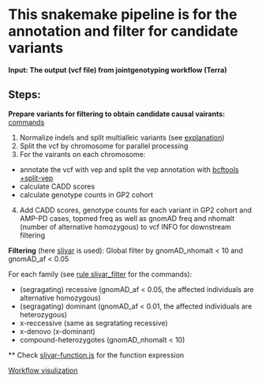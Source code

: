 # This snakemake pipeline is for the annotation and filter for candidate variants

**Input: The output (vcf file) from jointgenotyping workflow (Terra)**

## Steps:
**Prepare variants for filtering to obtain candidate causal vairants:**
[commands](https://github.com/dznetubingen/GP2/blob/d71ac897f1ce9b195279fb06e43c4e4388df4eed/Snakefile)
1. Normalize indels and split multialleic variants (see [explanation](https://genome.sph.umich.edu/wiki/Variant_Normalization))
2. Split the vcf by chromosome for parallel processing 
3. For the vairants on each chromosome: 
- annotate the vcf with vep and split the vep annotation with [bcftools +split-vep](https://samtools.github.io/bcftools/howtos/plugin.split-vep.html) 
- calculate CADD scores
- calculate genotype counts in GP2 cohort 
4. Add CADD scores, genotype counts for each variant in GP2 cohort and AMP-PD cases, topmed freq as well as gnomAD freq and nhomalt (number of alternative homozygous) to vcf INFO for downstream filtering

**Filtering** (here [slivar](https://github.com/brentp/slivar) is used):
Global filter by gnomAD_nhomalt < 10 and gnomAD_af < 0.05

For each family (see [rule slivar_filter](https://github.com/dznetubingen/GP2/blob/710b391b1b57d3f335441d46370b5c1b3f8df7b2/rules/slivar_filter.smk) for the commands):
- (segragating) recessive (gnomAD_af < 0.05, the affected individuals are alternative homozygous)
- (segragating) dominant (gnomAD_af < 0.01, the affected individuals are heterozygous)
- x-reccessive (same as segratating recessive)
- x-denovo  (x-dominant)
- compound-heterozygotes (gnomAD_nhomalt < 10)

** Check [slivar-function.js](https://github.com/dznetubingen/GP2/blob/710b391b1b57d3f335441d46370b5c1b3f8df7b2/slivar-functions.js) for the function expression


[Workflow visulization](https://github.com/dznetubingen/GP2/blob/710b391b1b57d3f335441d46370b5c1b3f8df7b2/rulegraph.pdf)


